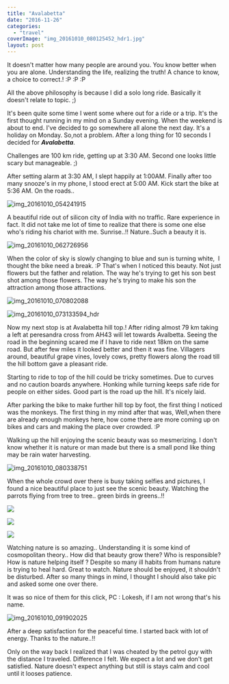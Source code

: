 ```yaml
---
title: "Avalabetta"
date: "2016-11-26"
categories: 
  - "travel"
coverImage: "img_20161010_080125452_hdr1.jpg"
layout: post
---
```


It doesn't matter how many people are around you. You know better when you are alone. Understanding the life, realizing the truth! A chance to know, a choice to correct.! :P :P :P

All the above philosophy is because I did a solo long ride. Basically it doesn't relate to topic. ;)

It's been quite some time I went some where out for a ride or a trip. It's the first thought running in my mind on a Sunday evening. When the weekend is about to end. I've decided to go somewhere all alone the next day. It's a holiday on Monday. So,not a problem. After a long thing for 10 seconds I decided for **_Avalabetta_**.

Challenges are 100 km ride, getting up at 3:30 AM. Second one looks little scary but manageable. ;)

After setting alarm at 3:30 AM, I slept happily at 1:00AM. Finally after too many snooze's in my phone, I stood erect at 5:00 AM. Kick start the bike at 5:36 AM. On the roads..

![img_20161010_054241915](images/img_20161010_054241915.jpg)

A beautiful ride out of silicon city of India with no traffic. Rare experience in fact. It did not take me lot of time to realize that there is some one else who's riding his chariot with me. Sunrise..!! Nature..Such a beauty it is.

![img_20161010_062726956](images/img_20161010_062726956.jpg)

When the color of sky is slowly changing to blue and sun is turning white,  I thought the bike need a break. :P That's when I noticed this beauty. Not just flowers but the father and relation. The way he's trying to get his son best shot among those flowers. The way he's trying to make his son the attraction among those attractions.

![img_20161010_070802088](images/img_20161010_070802088.jpg)

![img_20161010_073133594_hdr](images/img_20161010_073133594_hdr.jpg)

Now my next stop is at Avalabetta hill top.! After riding almost 79 km taking a left at peresandra cross from AH43 will let towards Avalbetta. Seeing the road in the beginning scared me if I have to ride next 18km on the same road. But after few miles it looked better and then it was fine. Villagers around, beautiful grape vines, lovely cows, pretty flowers along the road till the hill bottom gave a pleasant ride.

Starting to ride to top of the hill could be tricky sometimes. Due to curves and no caution boards anywhere. Honking while turning keeps safe ride for people on either sides. Good part is the road up the hill. It's nicely laid.

After parking the bike to make further hill top by foot, the first thing I noticed was the monkeys. The first thing in my mind after that was, Well,when there are already enough monkeys here, how come there are more coming up on bikes and cars and making the place over crowded. :P

Walking up the hill enjoying the scenic beauty was so mesmerizing. I don't know whether it is nature or man made but there is a small pond like thing may be rain water harvesting.

![img_20161010_080338751](images/img_20161010_080338751.jpg)

When the whole crowd over there is busy taking selfies and pictures, I found a nice beautiful place to just see the scenic beauty. Watching the parrots flying from tree to tree.. green birds in greens..!!

![](https://pramodrps.files.wordpress.com/2016/11/img_20161010_080119101.jpg?w=1024)

![](https://pramodrps.files.wordpress.com/2016/11/img_20161010_083106136.jpg?w=1024)

![](https://pramodrps.files.wordpress.com/2016/11/img_20161010_093924750_hdr.jpg?w=1024)

Watching nature is so amazing.. Understanding it is some kind of cosmopolitan theory.. How did that beauty grow there? Who is responsible? How is nature helping itself ? Despite so many ill habits from humans nature is trying to heal hard. Great to watch. Nature should be enjoyed, it shouldn't be disturbed. After so many things in mind, I thought I should also take pic and asked some one over there.

It was so nice of them for this click, PC : Lokesh, if I am not wrong that's his name.

![img_20161010_091902025](images/img_20161010_091902025.jpg)

After a deep satisfaction for the peaceful time. I started back with lot of energy. Thanks to the nature..!!

Only on the way back I realized that I was cheated by the petrol guy with the distance I traveled. Difference I felt. We expect a lot and we don't get satisfied. Nature doesn't expect anything but still is stays calm and cool until it looses patience.
